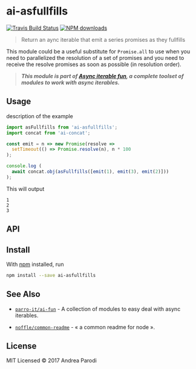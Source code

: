 # ai-asfullfills

[![Travis Build Status](https://img.shields.io/travis/parro-it/ai-asfullfills/master.svg)](http://travis-ci.org/parro-it/ai-asfullfills)
[![NPM downloads](https://img.shields.io/npm/dt/ai-asfullfills.svg)](https://npmjs.org/package/ai-asfullfills)

> Return an aync iterable that emit a series promises as they fullfills

This module could be a useful substitute for `Promise.all` to use when you need
to parallelized the resolution of a set of promises and you need to receive the
resolve promises as soon as possible (in resolution order).

> **_This module is part of
> [Async iterable fun](https://github.com/parro-it/ai-fun), a complete toolset
> of modules to work with async iterables._**

## Usage

description of the example

```js
import asFullfills from 'ai-asfullfills';
import concat from 'ai-concat';

const emit = n => new Promise(resolve =>
  setTimeout(() => Promise.resolve(n), n * 100
);

console.log (
  await concat.obj(asFullfills([emit(1), emit(3), emit(2)]))
);
```

This will output

```
1
2
3
```

## API

## Install

With [npm](https://npmjs.org/) installed, run

```bash
npm install --save ai-asfullfills
```

## See Also

* [`parro-it/ai-fun`](https://github.com/parro-it/ai-fun) - A collection of
  modules to easy deal with async iterables.

* [`noffle/common-readme`](https://github.com/noffle/common-readme) - « a common
  readme for node ».

## License

MIT Licensed © 2017 Andrea Parodi
